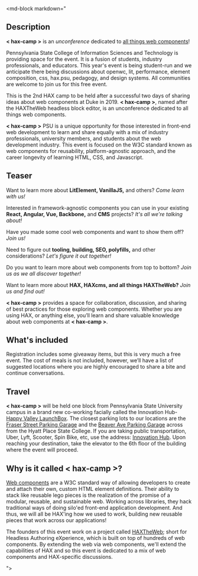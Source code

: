 
<md-block markdown="
## Description

**< hax-camp >** is an *unconference* dedicated to [all things web components](https://open-wc.org/)!

Pennsylvania State College of Information Sciences and Technology is providing space for the event. It is a fusion of students, industry professionals, and educators. This year's event is being student-run and we anticipate there being discussions about openwc, lit, performance, element composition, css, hax.psu, pedagogy, and design systems. All communities are welcome to join us for this free event. 

This is the 2nd HAX camp to be held after a successful two days of sharing ideas about web components at Duke in 2019. **< hax-camp >**, named after the HAXTheWeb headless block editor, is an unconference dedicated to all things web components.

**< hax-camp >** PSU is a unique opportunity for those interested in front-end web development to learn and share equally with a mix of industry professionals, university members, and students about the web development industry. This event is focused on the W3C standard known as web components for reusability, platform-agnostic approach, and the career longevity of learning HTML, CSS, and Javascript.

## Teaser

Want to learn more about **LitElement, VanillaJS,** and others? *Come learn with us!*

Interested in framework-agnostic components you can use in your existing **React, Angular, Vue, Backbone,** and **CMS** projects? *It's all we're talking about!*

Have you made some cool web components and want to show them off? *Join us!*

Need to figure out **tooling, building, SEO, polyfills,** and other considerations? *Let's figure it out together!*

Do you want to learn more about web components from top to bottom? *Join us as we all discover together!*

Want to learn more about **HAX, HAXcms, and all things HAXTheWeb?** *Join us and find out!*

**< hax-camp >** provides a space for collaboration, discussion, and sharing of best practices for those exploring web components. Whether you are using HAX, or anything else, you’ll learn and share valuable knowledge about web components at **< hax-camp >**.

## What's included

Registration includes some giveaway items, but this is very much a free event. The cost of meals is not included, however, we’ll have a list of suggested locations where you are highly encouraged to share a bite and continue conversations.

## Travel

**< hax-camp >** will be held one block from Pennsylvania State University campus in a brand new co-working facially called the Innovation Hub- [Happy Valley LaunchBox](https://innovationhub.launchbox.psu.edu/). The closest parking lots to our locations are the [Fraser Street Parking Garage](https://www.google.com/maps/place/Fraser+Street+Parking+Garage/@40.7928821,-77.8618564,20z/data=!4m8!1m2!2m1!1sinnovation+hub+parking+garages!3m4!1s0x89cea898df61b223:0xc38cbf94bdf763a1!8m2!3d40.7928821!4d-77.8616338) and the [Beaver Ave Parking Garage](https://www.google.com/maps/place/Beaver+Ave+Parking+Garage/@40.7921306,-77.8616951,20.3z/data=!4m8!1m2!2m1!1sinnovation+hub+parking+garages!3m4!1s0x89cea898f0592745:0xc3dce64a97b95508!8m2!3d40.7921022!4d-77.8614117) across from the Hyatt Place State College. If you are taking public transportation, Uber, Lyft, Scooter, Spin Bike, etc, use the address: [Innovation Hub](https://www.google.com/maps/place/Happy+Valley+LaunchBox+powered+by+PNC+Bank/@40.7922246,-77.8631356,20z/data=!4m5!3m4!1s0x89cea8989e2d42fb:0x71c7fcfc9df97861!8m2!3d40.7922763!4d-77.8628573). Upon reaching your destination, take the elevator to the 6th floor of the building where the event will proceed.

## Why is it called **< hax-camp >**?

[Web components](https://github.com/WICG/webcomponents) are a W3C standard way of allowing developers to create and attach their own, custom HTML element definitions. Their ability to stack like reusable lego pieces is the realization of the promise of a modular, reusable, and sustainable web. Working across libraries, they hack traditional ways of doing silo'ed front-end application development. And thus, we will all be HAX'ing how we used to work, building new reusable pieces that work across our applications!

The founders of this event work on a project called [HAXTheWeb](https://haxtheweb.org/); short for Headless Authoring eXperience, which is built on top of hundreds of web components. By extending the web via web components, we'll extend the capabilities of HAX and so this event is dedicated to a mix of web components and HAX-specific discussions.

"></md-block>
